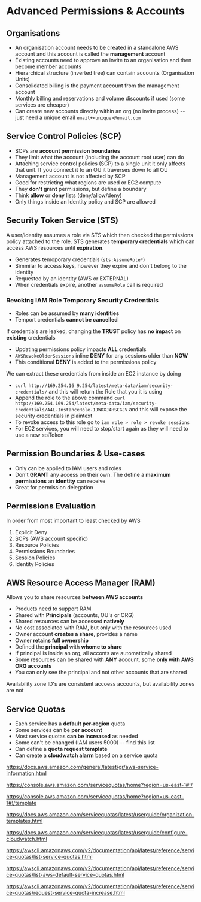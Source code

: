 # Advanced Permissions & Accounts

## Organisations

- An organisation account needs to be created in a standalone AWS account and this account is called the **management** account
- Existing accounts need to approve an invite to an organisation and then become member accounts
- Hierarchical structure (inverted tree) can contain accounts (Organisation Units)
- Consolidated billing is the payment account from the management account
- Monthly billing and reservations and volume discounts if used (some services are cheaper)
- Can create new accounts directly within an org (no invite process) -- just need a unique email `email+<unique>@email.com`

## Service Control Policies (SCP)

- SCPs are **account permission boundaries**
- They limit what the account (including the account root user) can do
- Attaching service control policies (SCP) to a single unit it only affects that unit. If you connect it to an OU it traverses down to all OU
- Management account is not affected by SCP
- Good for restricting what regions are used or EC2 compute
- They **don't grant** permissions, but define a boundary
- Think **allow** or **deny** lists (deny/allow/deny)
- Only things inside an Identity policy and SCP are allowed

## Security Token Service (STS)

A user/identity assumes a role via STS which then checked the permissions policy attached to the role. STS generates **temporary credentials** which can access AWS resources until **expiration**.

- Generates temoporary credentials (`sts:AssumeRole*`)
- Simmilar to access keys, however they expire and don't belong to the identity
- Requested by an identity (AWS or EXTERNAL)
- When credentials expire, another `assumeRole` call is required

### Revoking IAM Role Temporary Security Credentials

- Roles can be assumed by **many identities**
- Temport credentials **cannot be cancelled**

If credentials are leaked, changing the **TRUST** policy has **no impact** on **existing** credentials

- Updating permissions policy impacts **ALL** credentials
- `AWSRevokeOlderSessions` inline **DENY** for any sessions older than **NOW**
- This conditional **DENY** is added to the permissions policy

We can extract these credentials from inside an EC2 instance by doing

- `curl http://169.254.16 9.254/latest/meta-data/iam/security-credentials/` and this will return the Role that you it is using
- Append the role to the above command `curl http://169.254.169.254/latest/meta-data/iam/security-credentials/A4L-InstanceRole-1JWDXJ4HSCGJV` and this will expose the security credentials in plaintext
- To revoke access to this role go to `iam role > role > revoke sessions`
- For EC2 services, you will need to stop/start again as they will need to use a new stsToken

## Permission Boundaries & Use-cases

- Only can be applied to IAM users and roles
- Don't **GRANT** any access on their own. The define a **maximum permissions** an **identity** can receive
- Great for permission delegation

## Permissions Evaluation

In order from most important to least checked by AWS

1. Explicit Deny
2. SCPs (AWS account specific)
3. Resource Policies
4. Permissions Boundaries
5. Session Policies
6. Identity Policies

## AWS Resource Access Manager (RAM)

Allows you to share resources **between AWS accounts**

- Products need to support RAM
- Shared with **Principals** (accounts, OU's or ORG)
- Shared resources can be accessed **natively**
- No cost associated with RAM, but only with the resources used
- Owner account **creates a share**, provides a name
- Owner **retains full ownership**
- Defined the **principal** with **whome to share**
- If principal is inside an org, all acconts are automatically shared
- Some resources can be shared with **ANY** account, some **only with AWS ORG accounts**
- You can only see the principal and not other accounts that are shared

Availability zone ID's are consistent accoess accounts, but availability zones are not

## Service Quotas

- Each service has a **default per-region** quota
- Some services can be **per account**
- Most service quotas **can be increased** as needed
- Some can't be changed (IAM users 5000) -- find this list
- Can define a **quota request template**
- Can create a **cloudwatch alarm** based on a service quota

https://docs.aws.amazon.com/general/latest/gr/aws-service-information.html

https://console.aws.amazon.com/servicequotas/home?region=us-east-1#!/

https://console.aws.amazon.com/servicequotas/home?region=us-east-1#!/template

https://docs.aws.amazon.com/servicequotas/latest/userguide/organization-templates.html

https://docs.aws.amazon.com/servicequotas/latest/userguide/configure-cloudwatch.html

https://awscli.amazonaws.com/v2/documentation/api/latest/reference/service-quotas/list-service-quotas.html

https://awscli.amazonaws.com/v2/documentation/api/latest/reference/service-quotas/list-aws-default-service-quotas.html

https://awscli.amazonaws.com/v2/documentation/api/latest/reference/service-quotas/request-service-quota-increase.html
